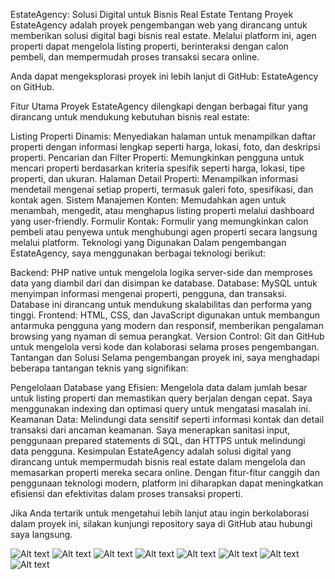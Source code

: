 EstateAgency: Solusi Digital untuk Bisnis Real Estate
Tentang Proyek
EstateAgency adalah proyek pengembangan web yang dirancang untuk memberikan solusi digital bagi bisnis real estate. Melalui platform ini, agen properti dapat mengelola listing properti, berinteraksi dengan calon pembeli, dan mempermudah proses transaksi secara online.

Anda dapat mengeksplorasi proyek ini lebih lanjut di GitHub: EstateAgency on GitHub.

Fitur Utama
Proyek EstateAgency dilengkapi dengan berbagai fitur yang dirancang untuk mendukung kebutuhan bisnis real estate:

Listing Properti Dinamis: Menyediakan halaman untuk menampilkan daftar properti dengan informasi lengkap seperti harga, lokasi, foto, dan deskripsi properti.
Pencarian dan Filter Properti: Memungkinkan pengguna untuk mencari properti berdasarkan kriteria spesifik seperti harga, lokasi, tipe properti, dan ukuran.
Halaman Detail Properti: Menampilkan informasi mendetail mengenai setiap properti, termasuk galeri foto, spesifikasi, dan kontak agen.
Sistem Manajemen Konten: Memudahkan agen untuk menambah, mengedit, atau menghapus listing properti melalui dashboard yang user-friendly.
Formulir Kontak: Formulir yang memungkinkan calon pembeli atau penyewa untuk menghubungi agen properti secara langsung melalui platform.
Teknologi yang Digunakan
Dalam pengembangan EstateAgency, saya menggunakan berbagai teknologi berikut:

Backend: PHP native untuk mengelola logika server-side dan memproses data yang diambil dari dan disimpan ke database.
Database: MySQL untuk menyimpan informasi mengenai properti, pengguna, dan transaksi. Database ini dirancang untuk mendukung skalabilitas dan performa yang tinggi.
Frontend: HTML, CSS, dan JavaScript digunakan untuk membangun antarmuka pengguna yang modern dan responsif, memberikan pengalaman browsing yang nyaman di semua perangkat.
Version Control: Git dan GitHub untuk mengelola versi kode dan kolaborasi selama proses pengembangan.
Tantangan dan Solusi
Selama pengembangan proyek ini, saya menghadapi beberapa tantangan teknis yang signifikan:

Pengelolaan Database yang Efisien: Mengelola data dalam jumlah besar untuk listing properti dan memastikan query berjalan dengan cepat. Saya menggunakan indexing dan optimasi query untuk mengatasi masalah ini.
Keamanan Data: Melindungi data sensitif seperti informasi kontak dan detail transaksi dari ancaman keamanan. Saya menerapkan sanitasi input, penggunaan prepared statements di SQL, dan HTTPS untuk melindungi data pengguna.
Kesimpulan
EstateAgency adalah solusi digital yang dirancang untuk mempermudah bisnis real estate dalam mengelola dan memasarkan properti mereka secara online. Dengan fitur-fitur canggih dan penggunaan teknologi modern, platform ini diharapkan dapat meningkatkan efisiensi dan efektivitas dalam proses transaksi properti.

Jika Anda tertarik untuk mengetahui lebih lanjut atau ingin berkolaborasi dalam proyek ini, silakan kunjungi repository saya di GitHub atau hubungi saya langsung.

![Alt text](img/HomePage.png)
![Alt text](img/Service.pngg)
![Alt text](img/Property.png)
![Alt text](img/Agents.png)
![Alt text](img/Galery.png)
![Alt text](img/Testimonial.png)
![Alt text](img/Footer.png)
![Alt text](url_gambar)
